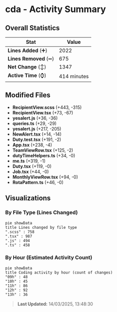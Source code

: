 # cda - Activity Summary 

## Overall Statistics

| Stat                   | Value                                                             |
| ---------------------- | ----------------------------------------------------------------- |
| **Lines Added** (➕)   | 2022                                          |
| **Lines Removed** (➖) | 675                                        |
| **Net Change** (↕)    | 1347                |
| **Active Time** (⌚)   | 414 minutes |


## Modified Files
- **RecipientView.scss** (+443, -315)
- **RecipientView.tsx** (+73, -67)
- **yesalert.js** (+36, -36)
- **queries.ts** (+29, -29)
- **yesalert.js** (+217, -205)
- **NewAlert.tsx** (+14, -14)
- **Duty.test.tsx** (+191, -2)
- **App.tsx** (+238, -4)
- **TeamViewRow.tsx** (+125, -2)
- **dutyTimeHelpers.ts** (+34, -0)
- **me.ts** (+319, -1)
- **Duty.tsx** (+119, -0)
- **Job.tsx** (+44, -0)
- **MonthlyViewRow.tsx** (+94, -0)
- **RotaPattern.ts** (+46, -0)

## Visualizations

### By File Type (Lines Changed)

```mermaid
pie showData
title Lines changed by file type
".scss" : 758
".tsx" : 987
".js" : 494
".ts" : 458
```

### By Hour (Estimated Activity Count)

```mermaid
pie showData
title Coding activity by hour (count of changes)
"09h" : 48
"10h" : 45
"11h" : 86
"12h" : 92
"13h" : 36
```


> **Last Updated:** 14/03/2025, 13:48:30